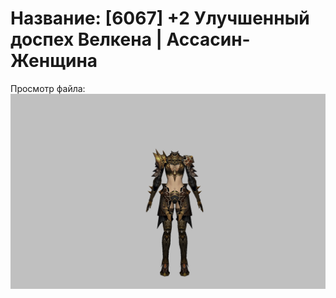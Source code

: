 # Название: [6067] +2 Улучшенный доспех Велкена | Ассасин-Женщина

Просмотр файла:
![p070021.png](p070021.png)